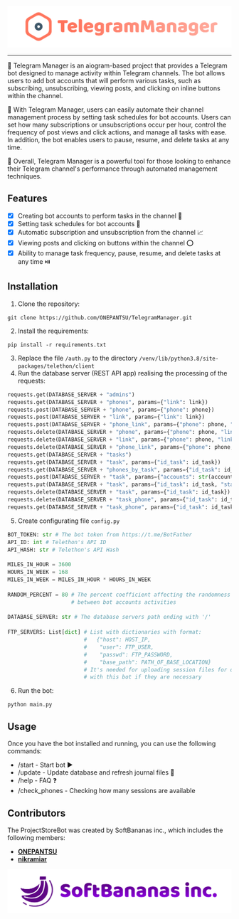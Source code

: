 ![TelegramManager Bot](/src/tgm_logo.svg)
___
🤖 Telegram Manager is an aiogram-based project that provides a Telegram bot designed to manage activity within Telegram channels. The bot allows users to add bot accounts that will perform various tasks, such as subscribing, unsubscribing, viewing posts, and clicking on inline buttons within the channel.

💪 With Telegram Manager, users can easily automate their channel management process by setting task schedules for bot accounts. Users can set how many subscriptions or unsubscriptions occur per hour, control the frequency of post views and click actions, and manage all tasks with ease. In addition, the bot enables users to pause, resume, and delete tasks at any time.

🚀 Overall, Telegram Manager is a powerful tool for those looking to enhance their Telegram channel's performance through automated management techniques.

## Features

- [X] Creating bot accounts to perform tasks in the channel 🤖
- [X] Setting task schedules for bot accounts 🔧
- [X] Automatic subscription and unsubscription from the channel 📈
- [X] Viewing posts and clicking on buttons within the channel ⭕
- [X] Ability to manage task frequency, pause, resume, and delete tasks at any time ⏯️

## Installation
1. Clone the repository: 
```
git clone https://github.com/ONEPANTSU/TelegramManager.git
```
2. Install the requirements:
```
pip install -r requirements.txt
```
3. Replace the file `/auth.py` to the directory `/venv/lib/python3.8/site-packages/telethon/client`
4. Run the database server (REST API app) realising the processing of the requests:
```python
requests.get(DATABASE_SERVER + "admins")
requests.get(DATABASE_SERVER + "phones", params={"link": link})
requests.post(DATABASE_SERVER + "phone", params={"phone": phone})
requests.post(DATABASE_SERVER + "link", params={"link": link})
requests.post(DATABASE_SERVER + "phone_link", params={"phone": phone, "link": link})
requests.delete(DATABASE_SERVER + "phone", params={"phone": phone, "link": link})
requests.delete(DATABASE_SERVER + "link", params={"phone": phone, "link": link})
requests.delete(DATABASE_SERVER + "phone_link", params={"phone": phone, "link": link})
requests.get(DATABASE_SERVER + "tasks")
requests.get(DATABASE_SERVER + "task", params={"id_task": id_task})
requests.get(DATABASE_SERVER + "phones_by_task", params={"id_task": id_task})
requests.post(DATABASE_SERVER + "task", params={"accounts": str(accounts_dict), "count": count, "timing": str(timing)})
requests.put(DATABASE_SERVER + "task", params={"id_task": id_task, "status": status})
requests.delete(DATABASE_SERVER + "task", params={"id_task": id_task})
requests.delete(DATABASE_SERVER + "task_phone", params={"id_task": id_task, "phone": phone})
requests.get(DATABASE_SERVER + "task_phone", params={"id_task": id_task})
```
5. Create configurating file `config.py`
```python
BOT_TOKEN: str # The bot token from https://t.me/BotFather
API_ID: int # Telethon's API ID
API_HASH: str # Telethon's API Hash

MILES_IN_HOUR = 3600
HOURS_IN_WEEK = 168
MILES_IN_WEEK = MILES_IN_HOUR * HOURS_IN_WEEK

RANDOM_PERCENT = 80 # The percent coefficient affecting the randomness of the time 
                    # between bot accounts activities

DATABASE_SERVER: str # The database servers path ending with '/'

FTP_SERVERS: List[dict] # List with dictionaries with format:
                        #   {"host": HOST_IP,
                        #    "user": FTP_USER,
                        #    "passwd": FTP_PASSWORD,
                        #    "base_path": PATH_OF_BASE_LOCATION}
                        # It's needed for uploading session files for other servers
                        # with this bot if they are necessary
```
6. Run the bot:
```
python main.py
``` 

## Usage
Once you have the bot installed and running, you can use the following commands:
- /start - Start bot ▶️
- /update - Update database and refresh journal files 🔄
- /help - FAQ ❓ 
- /check_phones - Checking how many sessions are available

## Contributors
The ProjectStoreBot was created by SoftBananas inc., which includes the following members:
- **[ONEPANTSU](https://github.com/ONEPANTSU)**
- **[nikramiar](https://github.com/nikramiar)**

![by SoftBannas inc.](https://github.com/ONEPANTSU/ONEPANTSU/blob/main/sbi_logo.svg)
